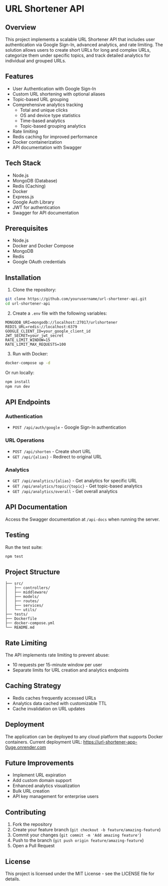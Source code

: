 ﻿# URL Shortener API

## Overview

This project implements a scalable URL Shortener API that includes user authentication via Google Sign-In, advanced analytics, and rate limiting. The solution allows users to create short URLs for long and complex URLs, categorize them under specific topics, and track detailed analytics for individual and grouped URLs.

## Features

- User Authentication with Google Sign-In
- Custom URL shortening with optional aliases
- Topic-based URL grouping
- Comprehensive analytics tracking
  - Total and unique clicks
  - OS and device type statistics
  - Time-based analytics
  - Topic-based grouping analytics
- Rate limiting
- Redis caching for improved performance
- Docker containerization
- API documentation with Swagger

## Tech Stack

- Node.js
- MongoDB (Database)
- Redis (Caching)
- Docker
- Express.js
- Google Auth Library
- JWT for authentication
- Swagger for API documentation

## Prerequisites

- Node.js
- Docker and Docker Compose
- MongoDB
- Redis
- Google OAuth credentials

## Installation

1. Clone the repository:

```bash
git clone https://github.com/yourusername/url-shortener-api.git
cd url-shortener-api
```

2. Create a `.env` file with the following variables:

```
MONGODB_URI=mongodb://localhost:27017/urlshortener
REDIS_URL=redis://localhost:6379
GOOGLE_CLIENT_ID=your_google_client_id
JWT_SECRET=your_jwt_secret
RATE_LIMIT_WINDOW=15
RATE_LIMIT_MAX_REQUESTS=100
```

3. Run with Docker:

```bash
docker-compose up -d
```

Or run locally:

```bash
npm install
npm run dev
```

## API Endpoints

### Authentication

- `POST /api/auth/google` - Google Sign-In authentication

### URL Operations

- `POST /api/shorten` - Create short URL
- `GET /api/{alias}` - Redirect to original URL

### Analytics

- `GET /api/analytics/{alias}` - Get analytics for specific URL
- `GET /api/analytics/topic/{topic}` - Get topic-based analytics
- `GET /api/analytics/overall` - Get overall analytics

## API Documentation

Access the Swagger documentation at `/api-docs` when running the server.

## Testing

Run the test suite:

```bash
npm test
```

## Project Structure

```
├── src/
│   ├── controllers/
│   ├── middleware/
│   ├── models/
│   ├── routes/
│   ├── services/
│   └── utils/
├── tests/
├── Dockerfile
├── docker-compose.yml
└── README.md
```

## Rate Limiting

The API implements rate limiting to prevent abuse:

- 10 requests per 15-minute window per user
- Separate limits for URL creation and analytics endpoints

## Caching Strategy

- Redis caches frequently accessed URLs
- Analytics data cached with customizable TTL
- Cache invalidation on URL updates

## Deployment

The application can be deployed to any cloud platform that supports Docker containers. Current deployment URL: https://url-shortener-app-0uge.onrender.com

## Future Improvements

- Implement URL expiration
- Add custom domain support
- Enhanced analytics visualization
- Bulk URL creation
- API key management for enterprise users

## Contributing

1. Fork the repository
2. Create your feature branch (`git checkout -b feature/amazing-feature`)
3. Commit your changes (`git commit -m 'Add amazing feature'`)
4. Push to the branch (`git push origin feature/amazing-feature`)
5. Open a Pull Request

## License

This project is licensed under the MIT License - see the LICENSE file for details.
